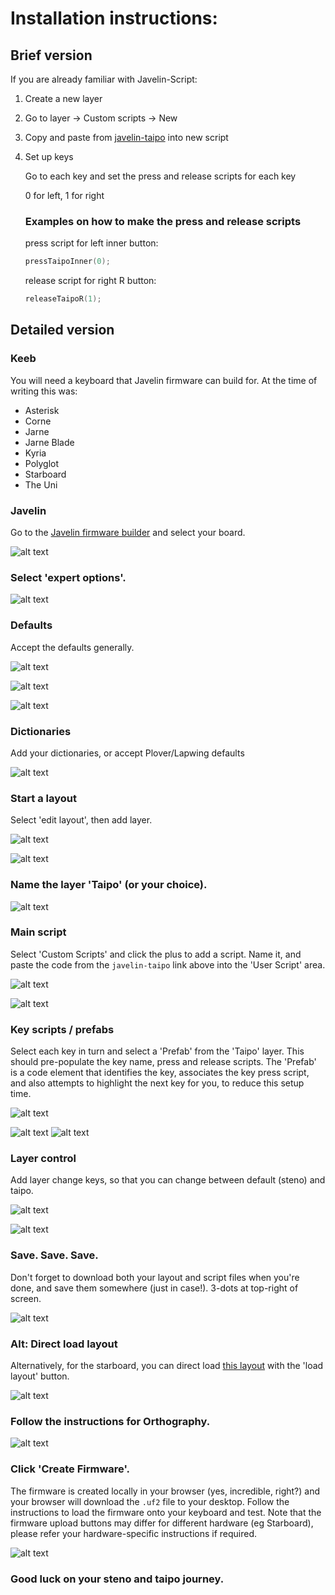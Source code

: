 #  Installation instructions:

## Brief version

If you are already familiar with Javelin-Script:

1. Create a new layer
2. Go to layer -> Custom scripts -> New
3. Copy and paste from [javelin-taipo](/javelin-taipo/3_javelin_inputs/javelin-taipo.javelin-script) into new script
4. Set up keys

    Go to each key and set the press and release scripts for each key

    0 for left, 1 for right

   ### Examples on how to make the press and release scripts

    press script for left inner button:
    ```cpp
    pressTaipoInner(0);
    ```

    release script for right R button:
    ```cpp
    releaseTaipoR(1);
    ```

## Detailed version

### Keeb
You will need a keyboard that Javelin firmware can build for.  At the time of writing this was:
- Asterisk
- Corne
- Jarne
- Jarne Blade
- Kyria
- Polyglot
- Starboard
- The Uni

### Javelin
Go to the [Javelin firmware builder](https://lim.au/#/software/javelin-steno) and select your board.

![alt text](<docs/images/Screenshot 2025-01-10 201754.png>)

### Select 'expert options'.

![alt text](<docs/images/Screenshot 2025-01-10 202702.png>)

### Defaults
Accept the defaults generally.

![alt text](<docs/images/Screenshot 2025-01-10 202904.png>)

![alt text](<docs/images/Screenshot 2025-01-10 202932.png>)

![alt text](<docs/images/Screenshot 2025-01-10 203012.png>)

### Dictionaries
Add your dictionaries, or accept Plover/Lapwing defaults

![alt text](<docs/images/Screenshot 2025-01-10 203217.png>)

### Start a layout
Select 'edit layout', then add layer.

![alt text](<docs/images/Screenshot 2025-01-10 203419.png>)

![alt text](<docs/images/Screenshot 2025-01-10 203534.png>)

### Name the layer 'Taipo' (or your choice).

![alt text](<docs/images/Screenshot 2025-01-10 203634.png>)

###  Main script
Select 'Custom Scripts' and click the plus to add a script.  Name it, and paste the code from the `javelin-taipo` link above into the 'User Script' area.

![alt text](docs/images/Screenshot%202025-02-22%20173043.png)

![alt text](docs/images/Screenshot%202025-02-22%20173455.png)

### Key scripts / prefabs
Select each key in turn and select a 'Prefab' from the 'Taipo' layer.  This should pre-populate the key name, press and release scripts.  The 'Prefab' is a code element that identifies the key, associates the key press script, and also attempts to highlight the next key for you, to reduce this setup time.

![alt text](docs/images/Screenshot%202025-02-22%20173455.png)

![alt text](docs/images/Screenshot%202025-02-22%20174012.png)
![alt text](docs/images/Screenshot%202025-02-22%20174056.png)

### Layer control

Add layer change keys, so that you can change between default (steno) and taipo.

![alt text](<docs/images/Screenshot 2025-01-11 153136.png>)

![alt text](<docs/images/Screenshot 2025-01-11 153251.png>)

### Save. Save. Save.

Don't forget to download both your layout and script files when you're done, and save them somewhere (just in case!).  3-dots at top-right of screen.

![alt text](<docs/images/Screenshot 2025-01-10 204716.png>)
   
### Alt: Direct load layout

Alternatively, for the starboard, you can direct load [this layout](<3_javelin_inputs/Starboard.javelin-layout>) with the 'load layout' button.

![alt text](<docs/images/Screenshot 2025-01-10 204817.png>)

###  Follow the instructions for Orthography.

![alt text](<docs/images/Screenshot 2025-01-10 204926.png>)

### Click 'Create Firmware'.
The firmware is created locally in your browser (yes, incredible, right?) and your browser will download the `.uf2` file to your desktop.  Follow the instructions to load the firmware onto your keyboard and test.  Note that the firmware upload buttons may differ for different hardware (eg Starboard), please refer your hardware-specific instructions if required.

![alt text](<docs/images/Screenshot 2025-01-10 205058.png>)

###  Good luck on your steno and taipo journey.